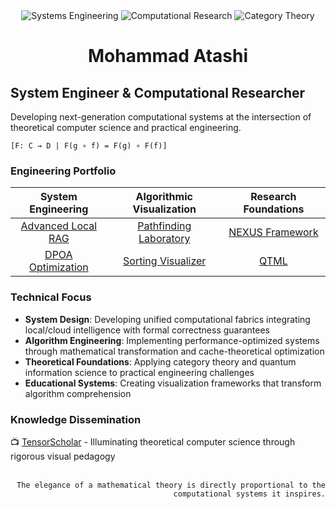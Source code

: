 <div align="center">
<img src="https://img.shields.io/badge/Systems-Engineering-4B5563?style=flat-square" alt="Systems Engineering">
<img src="https://img.shields.io/badge/Computational-Research-60A5FA?style=flat-square" alt="Computational Research">
<img src="https://img.shields.io/badge/Category-Theory-F87171?style=flat-square" alt="Category Theory">
<h1>Mohammad Atashi</h1>
</div>

## System Engineer & Computational Researcher

Developing next-generation computational systems at the intersection of theoretical computer science and practical engineering.

```[F: C → D | F(g ∘ f) = F(g) ∘ F(f)]```

### Engineering Portfolio

| System Engineering | Algorithmic Visualization | Research Foundations |
|:------------------:|:-------------------------:|:--------------------:|
| [Advanced Local RAG](https://github.com/TensorScholar/Local-RAG.git) | [Pathfinding Laboratory](https://github.com/TensorScholar/CHRONOS.git) | [NEXUS Framework](https://github.com/TensorScholar/Nexus-Framwwork.git) |
| [DPOA Optimization](https://github.com/TensorScholar/DPOA-Optimization.git) | [Sorting Visualizer](https://github.com/TensorScholar/Sorting-Visualization.git) | [QTML](https://github.com/TensorScholar/QTML.git) |

### Technical Focus

- **System Design**: Developing unified computational fabrics integrating local/cloud intelligence with formal correctness guarantees
- **Algorithm Engineering**: Implementing performance-optimized systems through mathematical transformation and cache-theoretical optimization
- **Theoretical Foundations**: Applying category theory and quantum information science to practical engineering challenges
- **Educational Systems**: Creating visualization frameworks that transform algorithm comprehension

### Knowledge Dissemination

📺 [TensorScholar](https://youtube.com/@TensorScholar) - Illuminating theoretical computer science through rigorous visual pedagogy

<br>

<div align="right">
<code>The elegance of a mathematical theory is directly proportional to the computational systems it inspires.</code>
</div>
